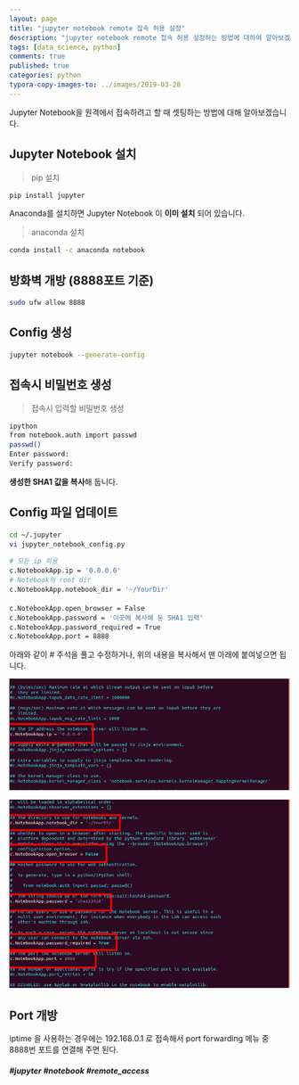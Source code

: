 ```yaml
---
layout: page
title: "jupyter notebook remote 접속 허용 설정"
description: "jupyter notebook remote 접속 허용 설정하는 방법에 대하여 알아보겠습니다"
tags: [data_science, python]
comments: true
published: true
categories: python
typora-copy-images-to: ../images/2019-03-28
---
```




Jupyter Notebook을 원격에서 접속하려고 할 때 셋팅하는 방법에 대해 알아보겠습니다.



## Jupyter Notebook 설치



> pip 설치

```bash
pip install jupyter
```



Anaconda를 설치하면 Jupyter Notebook 이 **이미 설치** 되어 있습니다.

> anaconda 설치

```bash
conda install -c anaconda notebook
```



## 방화벽 개방 (8888포트 기준)

```bash
sudo ufw allow 8888
```



## Config 생성

```bash
jupyter notebook --generate-config
```



## 접속시 비밀번호 생성

> 접속시 입력할 비밀번호 생성

```bash
ipython
from notebook.auth import passwd
passwd()
Enter password: 
Verify password: 
```

**생성한 SHA1 값을 복사**해 둡니다.



## Config 파일 업데이트

```bash
cd ~/.jupyter
vi jupyter_notebook_config.py
```



```bash
# 모든 ip 허용
c.NotebookApp.ip = '0.0.0.0'
# Notebook의 root dir
c.NotebookApp.notebook_dir = '~/YourDir'

c.NotebookApp.open_browser = False
c.NotebookApp.password = '이곳에 복사해 둔 SHA1 입력'
c.NotebookApp.password_required = True
c.NotebookApp.port = 8888
```



아래와 같이 # 주석을 풀고 수정하거나, 위의 내용을 복사해서 맨 아래에 붙여넣으면 됩니다.

![2019-03-22-007](../images/2019-03-28/2019-03-22-007.png)

![2019-03-22-008](../images/2019-03-28/2019-03-22-008.png)





## Port 개방

iptime 을 사용하는 경우에는 192.168.0.1 로 접속해서 port forwarding 메뉴 중 8888번 포트를 연결해 주면 된다.



##### #jupyter #notebook #remote_access